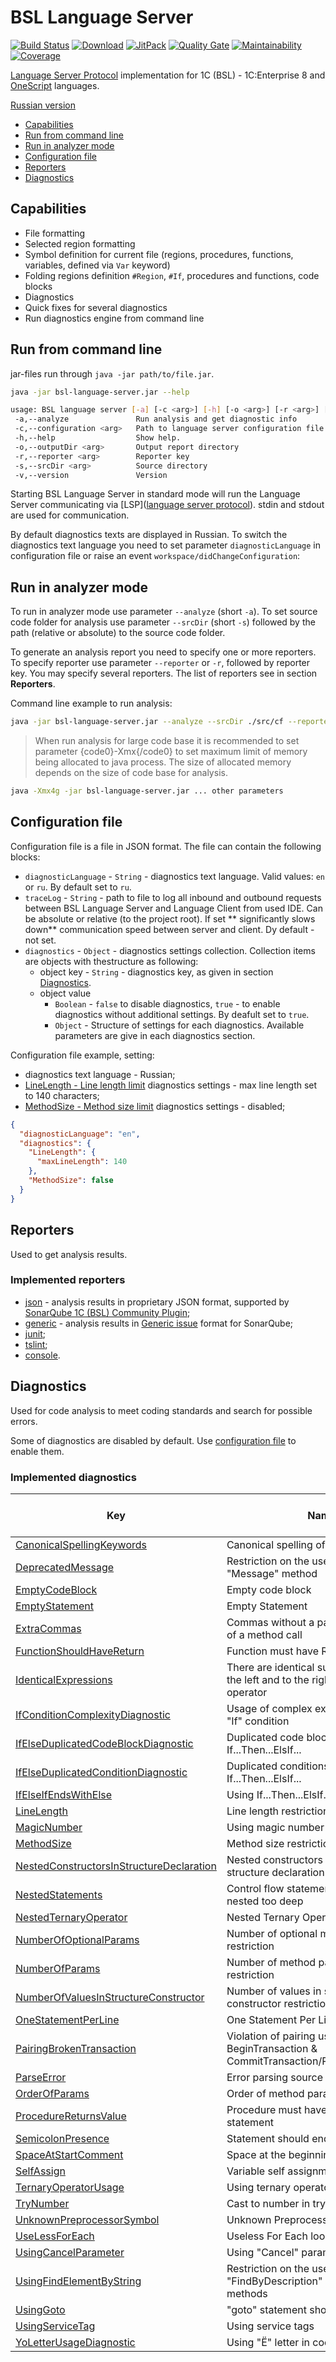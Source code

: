 # BSL Language Server

[![Build Status](https://travis-ci.org/1c-syntax/bsl-language-server.svg?branch=master)](https://travis-ci.org/1c-syntax/bsl-language-server)
[![Download](https://img.shields.io/github/release/1c-syntax/bsl-language-server.svg?label=download&style=flat-square)](https://github.com/1c-syntax/bsl-language-server/releases/latest)
[![JitPack](https://jitpack.io/v/1c-syntax/bsl-language-server.svg)](https://jitpack.io/#1c-syntax/bsl-language-server)
[![Quality Gate](https://sonarcloud.io/api/project_badges/measure?project=1c-syntax_bsl-language-server&metric=alert_status)](https://sonarcloud.io/dashboard?id=1c-syntax_bsl-language-server)
[![Maintainability](https://sonarcloud.io/api/project_badges/measure?project=1c-syntax_bsl-language-server&metric=sqale_rating)](https://sonarcloud.io/dashboard?id=1c-syntax_bsl-language-server)
[![Coverage](https://sonarcloud.io/api/project_badges/measure?project=1c-syntax_bsl-language-server&metric=coverage)](https://sonarcloud.io/dashboard?id=1c-syntax_bsl-language-server)

[Language Server Protocol](https://microsoft.github.io/language-server-protocol/) implementation for 1C (BSL) - 1C:Enterprise 8 and [OneScript](http://oscript.io) languages.

[Russian version](../index.md)

- <a href="#capabilities">Capabilities</a>
- <a href="#cli">Run from command line</a>
- <a href="#analyze">Run in analyzer mode</a>
- <a href="#configuration">Configuration file</a>
- <a href="#reporters">Reporters</a>
- <a href="#diagnostics">Diagnostics</a>

<a id="capabilities"></a>

## Capabilities

- File formatting
- Selected region formatting
- Symbol definition for current file (regions, procedures, functions, variables, defined via `Var` keyword)
- Folding regions definition `#Region`, `#If`, procedures and functions, code blocks
- Diagnostics
- Quick fixes for several diagnostics
- Run diagnostics engine from command line

<a id="cli"></a>

## Run from command line

jar-files run through `java -jar path/to/file.jar`.

```sh
java -jar bsl-language-server.jar --help

usage: BSL language server [-a] [-c <arg>] [-h] [-o <arg>] [-r <arg>] [-s <arg>]
 -a,--analyze               Run analysis and get diagnostic info
 -c,--configuration <arg>   Path to language server configuration file
 -h,--help                  Show help.
 -o,--outputDir <arg>       Output report directory
 -r,--reporter <arg>        Reporter key
 -s,--srcDir <arg>          Source directory
 -v,--version               Version
```

Starting BSL Language Server in standard mode will run the Language Server communicating via [LSP]([language server protocol](https://microsoft.github.io/language-server-protocol/)). stdin and stdout are used for communication.

By default diagnostics texts are displayed in Russian. To switch the diagnostics text language you need to set parameter `diagnosticLanguage` in configuration file or raise an event `workspace/didChangeConfiguration`:

<a id="analyze"></a>

## Run in analyzer mode

To run in analyzer mode use parameter `--analyze` (short `-a`). To set source code folder for analysis use parameter
`--srcDir` (short `-s`) followed by the path (relative or absolute) to the source code folder.

To generate an analysis report you need to specify one or more reporters. To specify reporter use parameter `--reporter` or `-r`, followed by reporter key. You may specify several reporters. The list of reporters see in section  **Reporters**.

Command line example to run analysis:

```sh
java -jar bsl-language-server.jar --analyze --srcDir ./src/cf --reporter json
```

> When run analysis for large code base it is recommended to set parameter {code0}-Xmx{/code0} to set maximum limit of  memory being allocated to java process. The size of allocated memory depends on the size of code base for analysis.

```sh
java -Xmx4g -jar bsl-language-server.jar ... other parameters
```

<a id="configuration"></a>

## Configuration file

Configuration file is a file in JSON format.
The file can contain the following blocks:

- `diagnosticLanguage` - `String` - diagnostics text language. Valid values: `en` or `ru`. By default set to `ru`.
- `traceLog` - `String` - path to file to log all inbound and outbound requests between BSL Language Server and Language Client from used IDE. Can be absolute or relative (to the project root). If set ** significantly slows down** communication speed between server and client. Dy default - not set.
- `diagnostics` - `Object` - diagnostics settings collection. Collection items are objects with thestructure as following:
    - object key - `String` - diagnostics key, as given in section <a href="#diagnostics">Diagnostics</a>.
    - object value
        - `Boolean` - `false` to disable diagnostics, `true` - to enable diagnostics without additional settings. By deafult set to `true`.
        - `Object` - Structure of settings for each diagnostics. Available parameters are give in each diagnostics section.

Configuration file example, setting:

- diagnostics text language - Russian;
- [LineLength - Line length limit](diagnostics/LineLength.md) diagnostics settings - max line length set to 140 characters;
- [MethodSize - Method size limit](diagnostics/MethodSize.md) diagnostics settings - disabled;

```json
{
  "diagnosticLanguage": "en",
  "diagnostics": {
    "LineLength": {
      "maxLineLength": 140
    },
    "MethodSize": false
  }
}
```

<a id="reporters"></a>

## Reporters

Used to get analysis results.

### Implemented reporters

- [json](reporters/json.md) - analysis results in proprietary JSON format, supported by [SonarQube 1C (BSL) Community Plugin](https://github.com/1c-syntax/sonar-bsl-plugin-community);
- [generic](reporters/generic.md) - analysis results in [Generic issue](https://docs.sonarqube.org/latest/analysis/generic-issue/) format for SonarQube;
- [junit](reporters/junit.md);
- [tslint](reporters/tslint.md);
- [console](reporters/console.md).

<a id="diagnostics"></a>

## Diagnostics

Used for code analysis to meet coding standards and search for possible errors.

Some of diagnostics are disabled by default. Use <a href="#configuration">configuration file</a> to enable them.

### Implemented diagnostics

| Key                                                                                                 | Name                                                                                        | Enabled by default |
| --------------------------------------------------------------------------------------------------- | ------------------------------------------------------------------------------------------- | :----------------: |
| [CanonicalSpellingKeywords](diagnostics/CanonicalSpellingKeywords.md)                               | Canonical spelling of keywords                                                              |        Yes         |
| [DeprecatedMessage](diagnostics/DeprecatedMessage.md)                                               | Restriction on the use of deprecated "Message" method                                       |        Yes         |
| [EmptyCodeBlock](diagnostics/EmptyCodeBlock.md)                                                     | Empty code block                                                                            |        Yes         |
| [EmptyStatement](diagnostics/EmptyStatement.md)                                                     | Empty Statement                                                                             |        Yes         |
| [ExtraCommas](diagnostics/ExtraCommas.md)                                                           | Commas without a parameter at the end of a method call                                      |        Yes         |
| [FunctionShouldHaveReturn](diagnostics/FunctionShouldHaveReturn.md)                                 | Function must have Return statement                                                         |        Yes         |
| [IdenticalExpressions](diagnostics/IdenticalExpressions.md)                                         | There are identical sub-expressions to the left and to the right of the 'foo' operator      |        Yes         |
| [IfConditionComplexityDiagnostic](diagnostics/IfConditionComplexity.md)                             | Usage of complex expressions in the "If" condition                                          |        Yes         |
| [IfElseDuplicatedCodeBlockDiagnostic](diagnostics/IfElseDuplicatedCodeBlock.md)                     | Duplicated code blocks in If...Then...ElsIf...                                              |        Yes         |
| [IfElseDuplicatedConditionDiagnostic](diagnostics/IfElseDuplicatedCondition.md)                     | Duplicated conditions in If...Then...ElsIf...                                               |        Yes         |
| [IfElseIfEndsWithElse](diagnostics/IfElseIfEndsWithElse.md)                                         | Using If...Then...ElsIf... statement                                                        |        Yes         |
| [LineLength](diagnostics/LineLength.md)                                                             | Line length restriction                                                                     |        Yes         |
| [MagicNumber](diagnostics/MagicNumber.md)                                                           | Using magic number                                                                          |        Yes         |
| [MethodSize](diagnostics/MethodSize.md)                                                             | Method size restriction                                                                     |        Yes         |
| [NestedConstructorsInStructureDeclaration](diagnostics/NestedConstructorsInStructureDeclaration.md) | Nested constructors with parameters in structure declaration                                |        Yes         |
| [NestedStatements](diagnostics/NestedStatements.md)                                                 | Control flow statements should not be nested too deep                                       |        Yes         |
| [NestedTernaryOperator](diagnostics/NestedTernaryOperator.md)                                       | Nested Ternary Operator                                                                     |        Yes         |
| [NumberOfOptionalParams](diagnostics/NumberOfOptionalParams.md)                                     | Number of optional method parameters restriction                                            |        Yes         |
| [NumberOfParams](diagnostics/NumberOfParams.md)                                                     | Number of method parameters restriction                                                     |        Yes         |
| [NumberOfValuesInStructureConstructor](diagnostics/NumberOfValuesInStructureConstructor.md)         | Number of values in structure constructor restriction                                       |        Yes         |
| [OneStatementPerLine](diagnostics/OneStatementPerLine.md)                                           | One Statement Per Line                                                                      |        Yes         |
| [PairingBrokenTransaction](diagnostics/PairingBrokenTransaction.md)                                 | Violation of pairing using methods BeginTransaction & CommitTransaction/RollbackTransaction |        Yes         |
| [ParseError](diagnostics/ParseError.md)                                                             | Error parsing source code                                                                   |        Yes         |
| [OrderOfParams](diagnostics/OrderOfParams.md)                                                       | Order of method parameters                                                                  |        Yes         |
| [ProcedureReturnsValue](diagnostics/ProcedureReturnsValue.md)                                       | Procedure must have no Return statement                                                     |        Yes         |
| [SemicolonPresence](diagnostics/SemicolonPresence.md)                                               | Statement should end with ";"                                                               |        Yes         |
| [SpaceAtStartComment](diagnostics/SpaceAtStartComment.md)                                           | Space at the beginning of the comment                                                       |        Yes         |
| [SelfAssign](diagnostics/SelfAssign.md)                                                             | Variable self assignment                                                                    |        Yes         |
| [TernaryOperatorUsage](diagnostics/TernaryOperatorUsage.md)                                         | Using ternary operator                                                                      |        Yes         |
| [TryNumber](diagnostics/TryNumber.md)                                                               | Cast to number in try catch block                                                           |        Yes         |
| [UnknownPreprocessorSymbol](diagnostics/UnknownPreprocessorSymbol.md)                               | Unknown Preprocessor Symbol                                                                 |        Yes         |
| [UseLessForEach](diagnostics/UseLessForEach.md)                                                     | Useless For Each loop                                                                       |        Yes         |
| [UsingCancelParameter](diagnostics/UsingCancelParameter.md)                                         | Using "Cancel" parameter                                                                    |        Yes         |
| [UsingFindElementByString](diagnostics/UsingFindElementByString.md)                                 | Restriction on the use of "FindByDescription" and "FindByCode" methods                      |        Yes         |
| [UsingGoto](diagnostics/UsingGoto.md)                                                               | "goto" statement should not be used                                                         |        Yes         |
| [UsingServiceTag](diagnostics/UsingServiceTag.md)                                                   | Using service tags                                                                          |        Yes         |
| [YoLetterUsageDiagnostic](diagnostics/YoLetterUsage.md)                                             | Using "Ё" letter in code                                                                    |        Yes         |

